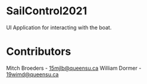 # SailControl2021
UI Application for interacting with the boat.

# Contributors
Mitch Broeders - 15mjlb@queensu.ca 
William Dormer - 19wimd@queensu.ca